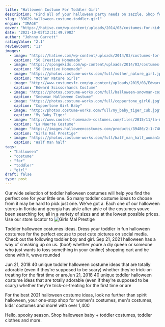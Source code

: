 ```yaml
---
title: "Halloween Costume For Toddler Girl"
description: "Find all of your halloween party needs on zazzle. Shop for halloween home dcor, t-shirts, invitations & more. Get your spooky party gifts & supplies today!"
slug: "33629-halloween-costume-toddler-girl"
engine: "IMAGE"
cover: "https://hative.com/wp-content/uploads/2014/03/costumes-for-kids/47-little-girl-pocahontas-costume.jpg"
date: "2021-10-05T12:31:49.798Z"
author: "Johnny Garrett"
ratingValue: "2.1"
reviewCount: "11"
images:
  - image: "https://hative.com/wp-content/uploads/2014/03/costumes-for-kids/47-little-girl-pocahontas-costume.jpg"
    caption: "50 Creative Homemade"
  - image: "https://spongekids.com/wp-content/uploads/2014/03/costumes-for-kids/6-optimus-prime-transformer.jpg"
    caption: "50 Creative Homemade"
  - image: "https://photos.costume-works.com/full/mother_nature_girl.jpg"
    caption: "Mother Nature Girls"
  - image: "http://www.costumesfc.com/wp-content/uploads/2015/08/Edwards-Scissorhands-Costume.jpg"
    caption: "Edward Scissorhands Costume"
  - image: "https://photos.costume-works.com/full/halloween-snowman-costume.jpg"
    caption: "Snowman Halloween Costume"
  - image: "https://photos.costume-works.com/full/coppertone_girl6.jpg"
    caption: "Coppertone Girl Baby"
  - image: "http://photos.costume-works.com/full/my_baby_tiger_cub.jpg"
    caption: "My Baby Tiger"
  - image: "http://www.coolest-homemade-costumes.com/files/2015/11/la-muerte-book-of-life-144959.jpg"
    caption: "La Muerte Costume"
  - image: "https://images.halloweencostumes.com/products/39486/2-1-74041/girls-mal-prestige-costume.jpg"
    caption: "Girls Mal Prestige"
  - image: "https://photos.costume-works.com/full/half_man_half_woman14.jpg"
    caption: "Half Man half"
tags:
  - "halloween"
  - "costume"
  - "for"
  - "toddler"
  - "girl"
draft: false
type: post
---
```


Our wide selection of toddler halloween costumes will help you find the perfect one for your little one. So many toddler costume ideas to choose from it may be hard to pick just one. We've got a. Each one of our halloween stores in florida and georgia has aisle after aisle of the costumes youve been searching for, all in a variety of sizes and at the lowest possible prices. Use our store locator to
![Girls Mal Prestige](https://images.halloweencostumes.com/products/39486/2-1-74041/girls-mal-prestige-costume.jpg "Girls Mal Prestige")

Toddler halloween costumes ideas. Dress your toddler in fun halloween costumes for the perfect excuse to post cute pictures on social media. Check out the following toddler boy and girl. Sep 21, 2021 halloween has a way of sneaking up on us. (boo!) whether youre a diy queen or someone who just wants to toss something in your (online) shopping cart and be done with it, weve rounded
<!--inArticleAds-->

<!--galleryOne-->

Jun 21, 2018 40 unique toddler halloween costume ideas that are totally adorable (even if they're supposed to be scary) whether they're trick-or-treating for the first time or areJun 21, 2018 40 unique toddler halloween costume ideas that are totally adorable (even if they're supposed to be scary) whether they're trick-or-treating for the first time or are
<!--inArticleAds-->

<!--galleryTwo-->

For the best 2021 halloween costume ideas, look no further than spirit halloween, your one-stop shop for women's costumes, men's costumes, kids' costumes and more! with over 1,400
<!--galleryThree-->

Hello, spooky season. Shop halloween baby + toddler costumes, toddler clothes and more.
